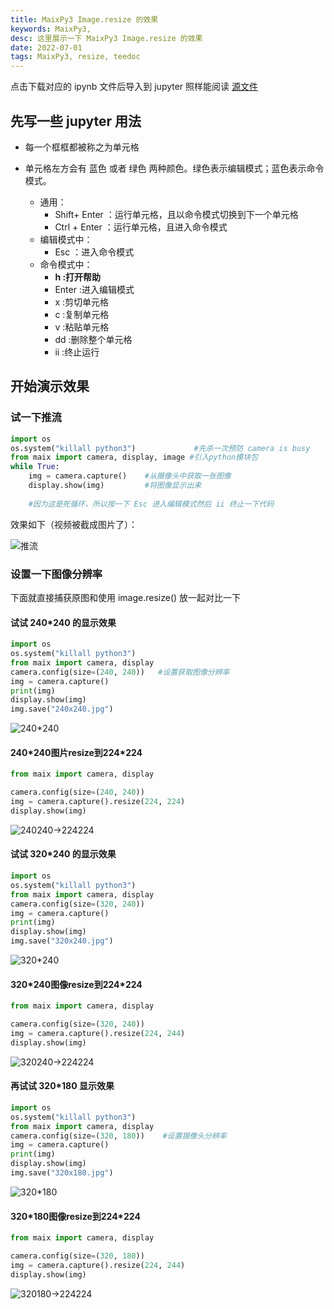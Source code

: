 ```yaml
---
title: MaixPy3 Image.resize 的效果
keywords: MaixPy3,
desc: 这里展示一下 MaixPy3 Image.resize 的效果
date: 2022-07-01
tags: MaixPy3, resize, teedoc
---
```


点击下载对应的 ipynb 文件后导入到 jupyter 照样能阅读 [源文件](https://dl.sipeed.com/fileList/others/wiki_news/maixpy3_resize/camera_resize.ipynb)

<!-- more -->

## 先写一些 jupyter 用法

- 每一个框框都被称之为单元格

- 单元格左方会有 蓝色 或者 绿色 两种颜色。绿色表示编辑模式；蓝色表示命令模式。
    - 通用：
        - Shift+ Enter ：运行单元格，且以命令模式切换到下一个单元格
        - Ctrl + Enter ：运行单元格，且进入命令模式
    - 编辑模式中：
        - Esc       ：进入命令模式
    - 命令模式中：
        - **h    :打开帮助**
        - Enter :进入编辑模式
        - x    :剪切单元格
        - c    :复制单元格
        - v    :粘贴单元格
        - dd   :删除整个单元格
        - ii   :终止运行 

## 开始演示效果

### 试一下推流

```python
import os
os.system("killall python3")             #先杀一次预防 camera is busy
from maix import camera, display, image #引入python模块包
while True:
    img = camera.capture()    #从摄像头中获取一张图像
    display.show(img)         #将图像显示出来
    
    #因为这是死循环，所以按一下 Esc 进入编辑模式然后 ii 终止一下代码
```

效果如下（视频被截成图片了）：

![推流](./assets/forever_show.jpeg)

### 设置一下图像分辨率

下面就直接捕获原图和使用 image.resize() 放一起对比一下

#### 试试 240*240 的显示效果

``` python
import os
os.system("killall python3")
from maix import camera, display
camera.config(size=(240, 240))   #设置获取图像分辨率
img = camera.capture()
print(img)
display.show(img)
img.save("240x240.jpg")
```

![240*240](./assets/240_240.jpeg)

#### 240\*240图片resize到224\*224

```python
from maix import camera, display

camera.config(size=(240, 240))
img = camera.capture().resize(224, 224)
display.show(img)
```

![240*240->224*224](./assets/240_240_224_224.png)

#### 试试 320*240 的显示效果

```python
import os
os.system("killall python3")
from maix import camera, display
camera.config(size=(320, 240))
img = camera.capture()
print(img)
display.show(img)
img.save("320x240.jpg")
```

![320*240](./assets/320_240.jpeg)

#### 320\*240图像resize到224\*224

```python
from maix import camera, display

camera.config(size=(320, 240))
img = camera.capture().resize(224, 244)
display.show(img)
```

![320*240->224*224](./assets/320_240_224_224.png)

#### 再试试 320*180 显示效果

```python
import os
os.system("killall python3")
from maix import camera, display
camera.config(size=(320, 180))    #设置摄像头分辨率
img = camera.capture()
print(img)
display.show(img)
img.save("320x180.jpg")
```

![320*180](./assets/320_180.jpeg)

#### 320\*180图像resize到224\*224

```python
from maix import camera, display

camera.config(size=(320, 180))
img = camera.capture().resize(224, 244)
display.show(img)
```

![320*180->224*224](./assets/320_180_224_224.png)
